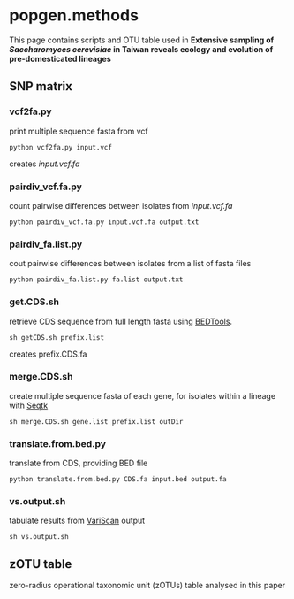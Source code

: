 # popgen.methods
This page contains scripts and OTU table used in **Extensive sampling of _Saccharomyces cerevisiae_ in Taiwan reveals ecology and evolution of pre-domesticated lineages**

## SNP matrix
### vcf2fa.py
print multiple sequence fasta from vcf
```
python vcf2fa.py input.vcf
```
creates *input.vcf.fa*
### pairdiv_vcf.fa.py
count pairwise differences between isolates from *input.vcf.fa*
```
python pairdiv_vcf.fa.py input.vcf.fa output.txt
```
### pairdiv_fa.list.py
cout pairwise differences between isolates from a list of fasta files
```
python pairdiv_fa.list.py fa.list output.txt
```
### get.CDS.sh
retrieve CDS sequence from full length fasta using [BEDTools](https://github.com/arq5x/bedtools2).
```
sh getCDS.sh prefix.list
```
creates prefix.CDS.fa
### merge.CDS.sh
create multiple sequence fasta of each gene, for isolates within a lineage with [Seqtk](https://github.com/lh3/seqtk/)
```
sh merge.CDS.sh gene.list prefix.list outDir
```
### translate.from.bed.py
translate from CDS, providing BED file
```
python translate.from.bed.py CDS.fa input.bed output.fa
```
### vs.output.sh
tabulate results from [VariScan](http://www.ub.edu/softevol/variscan/) output
```
sh vs.output.sh
```

## zOTU table
zero-radius operational taxonomic unit (zOTUs) table analysed in this paper
